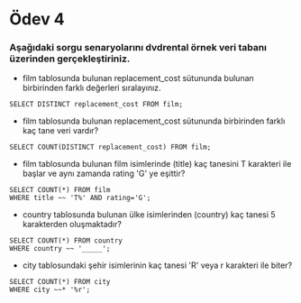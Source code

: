 # Ödev 4 
### Aşağıdaki sorgu senaryolarını dvdrental örnek veri tabanı üzerinden gerçekleştiriniz.

- film tablosunda bulunan replacement_cost sütununda bulunan birbirinden farklı değerleri sıralayınız.
```
SELECT DISTINCT replacement_cost FROM film;
```
- film tablosunda bulunan replacement_cost sütununda birbirinden farklı kaç tane veri vardır?
```
SELECT COUNT(DISTINCT replacement_cost) FROM film;
```
- film tablosunda bulunan film isimlerinde (title) kaç tanesini T karakteri ile başlar ve aynı zamanda rating 'G' ye eşittir?
```
SELECT COUNT(*) FROM film
WHERE title ~~ 'T%' AND rating='G';
```
- country tablosunda bulunan ülke isimlerinden (country) kaç tanesi 5 karakterden oluşmaktadır?
```
SELECT COUNT(*) FROM country
WHERE country ~~ '_____';
```
- city tablosundaki şehir isimlerinin kaç tanesi 'R' veya r karakteri ile biter?

```
SELECT COUNT(*) FROM city
WHERE city ~~* '%r';
```
